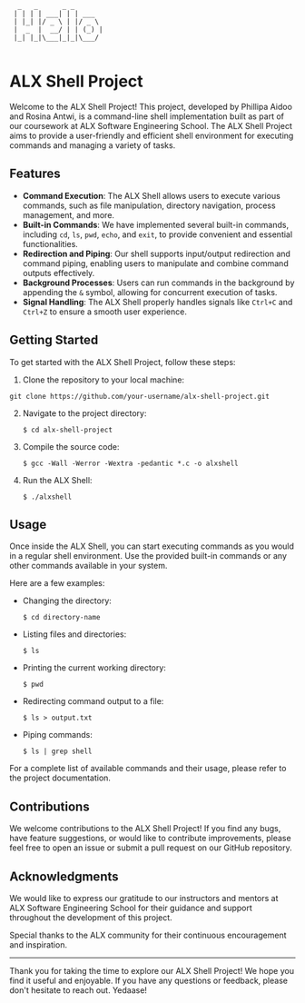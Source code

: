 ```
  _   _      _ _
 | | | | ___| | | ___
 | |_| |/ _ \ | |/ _ \
 |  _  |  __/ | | (_) |
 |_| |_|\___|_|_|\___/
 
```

# ALX Shell Project

Welcome to the ALX Shell Project! This project, developed by Phillipa Aidoo and Rosina Antwi, is a command-line shell implementation built as part of our coursework at ALX Software Engineering School. The ALX Shell Project aims to provide a user-friendly and efficient shell environment for executing commands and managing a variety of tasks.

## Features

- **Command Execution**: The ALX Shell allows users to execute various commands, such as file manipulation, directory navigation, process management, and more.
- **Built-in Commands**: We have implemented several built-in commands, including `cd`, `ls`, `pwd`, `echo`, and `exit`, to provide convenient and essential functionalities.
- **Redirection and Piping**: Our shell supports input/output redirection and command piping, enabling users to manipulate and combine command outputs effectively.
- **Background Processes**: Users can run commands in the background by appending the `&` symbol, allowing for concurrent execution of tasks.
- **Signal Handling**: The ALX Shell properly handles signals like `Ctrl+C` and `Ctrl+Z` to ensure a smooth user experience.

## Getting Started

To get started with the ALX Shell Project, follow these steps:

1. Clone the repository to your local machine:
```
git clone https://github.com/your-username/alx-shell-project.git
```

2. Navigate to the project directory:
   ```
   $ cd alx-shell-project
   ```

3. Compile the source code:
   ```
   $ gcc -Wall -Werror -Wextra -pedantic *.c -o alxshell
   ```

4. Run the ALX Shell:
   ```
   $ ./alxshell
   ```

## Usage

Once inside the ALX Shell, you can start executing commands as you would in a regular shell environment. Use the provided built-in commands or any other commands available in your system.

Here are a few examples:

- Changing the directory:
  ```
  $ cd directory-name
  ```

- Listing files and directories:
  ```
  $ ls
  ```

- Printing the current working directory:
  ```
  $ pwd
  ```

- Redirecting command output to a file:
  ```
  $ ls > output.txt
  ```

- Piping commands:
  ```
  $ ls | grep shell
  ```

For a complete list of available commands and their usage, please refer to the project documentation.

## Contributions

We welcome contributions to the ALX Shell Project! If you find any bugs, have feature suggestions, or would like to contribute improvements, please feel free to open an issue or submit a pull request on our GitHub repository.

## Acknowledgments

We would like to express our gratitude to our instructors and mentors at ALX Software Engineering School for their guidance and support throughout the development of this project.

Special thanks to the ALX community for their continuous encouragement and inspiration.

---

Thank you for taking the time to explore our ALX Shell Project! We hope you find it useful and enjoyable. If you have any questions or feedback, please don't hesitate to reach out. Yedaase!
